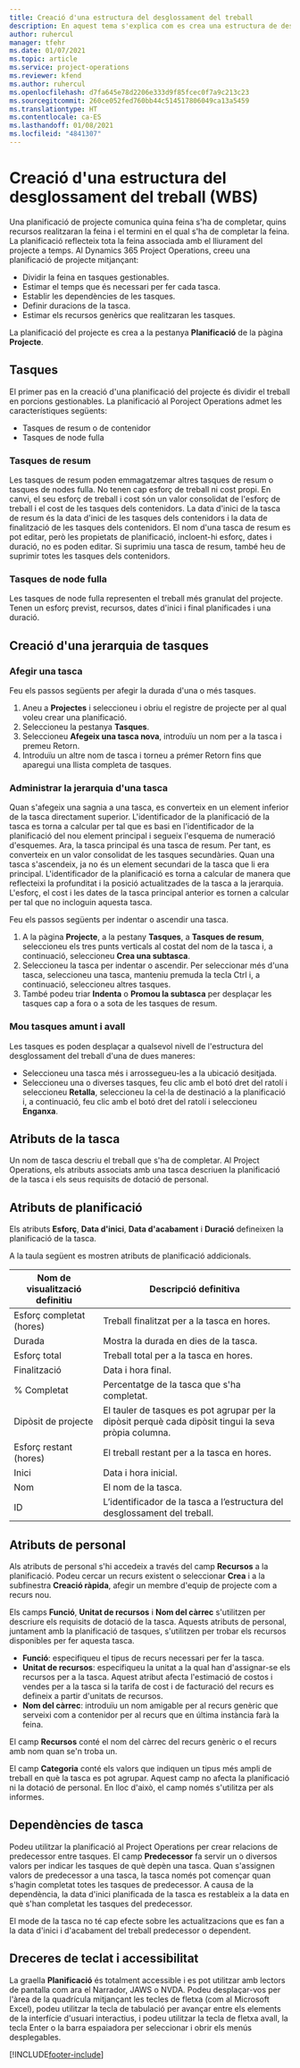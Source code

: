 ```yaml
---
title: Creació d'una estructura del desglossament del treball
description: En aquest tema s'explica com es crea una estructura de desglossament del treball (WBS) que inclogui els controls bàsics de la nova interfície de planificació.
author: ruhercul
manager: tfehr
ms.date: 01/07/2021
ms.topic: article
ms.service: project-operations
ms.reviewer: kfend
ms.author: ruhercul
ms.openlocfilehash: d7fa645e78d2206e333d9f85fcec0f7a9c213c23
ms.sourcegitcommit: 260ce052fed760bb44c514517806049ca13a5459
ms.translationtype: HT
ms.contentlocale: ca-ES
ms.lasthandoff: 01/08/2021
ms.locfileid: "4841307"
---
```

# <a name="create-a-work-breakdown-structure-wbs"></a>Creació d'una estructura del desglossament del treball (WBS)

Una planificació de projecte comunica quina feina s'ha de completar, quins recursos realitzaran la feina i el termini en el qual s'ha de completar la feina. La planificació reflecteix tota la feina associada amb el lliurament del projecte a temps. Al Dynamics 365 Project Operations, creeu una planificació de projecte mitjançant:

  - Dividir la feina en tasques gestionables.
  - Estimar el temps que és necessari per fer cada tasca.
  - Establir les dependències de les tasques.
  - Definir duracions de la tasca.
  - Estimar els recursos genèrics que realitzaran les tasques. 

La planificació del projecte es crea a la pestanya **Planificació** de la pàgina **Projecte**.

## <a name="tasks"></a>Tasques

El primer pas en la creació d'una planificació del projecte és dividir el treball en porcions gestionables. La planificació al Poroject Operations admet les característiques següents:

- Tasques de resum o de contenidor
- Tasques de node fulla

### <a name="summary-tasks"></a>Tasques de resum

Les tasques de resum poden emmagatzemar altres tasques de resum o tasques de nodes fulla. No tenen cap esforç de treball ni cost propi. En canvi, el seu esforç de treball i cost són un valor consolidat de l'esforç de treball i el cost de les tasques dels contenidors. La data d'inici de la tasca de resum és la data d'inici de les tasques dels contenidors i la data de finalització de les tasques dels contenidors. El nom d'una tasca de resum es pot editar, però les propietats de planificació, incloent-hi esforç, dates i duració, no es poden editar. Si suprimiu una tasca de resum, també heu de suprimir totes les tasques dels contenidors.

### <a name="leaf-node-tasks"></a>Tasques de node fulla

Les tasques de node fulla representen el treball més granulat del projecte. Tenen un esforç previst, recursos, dates d'inici i final planificades i una duració.

## <a name="create-a-task-hierarchy"></a>Creació d'una jerarquia de tasques

### <a name="add-a-task"></a>Afegir una tasca

Feu els passos següents per afegir la durada d'una o més tasques.

1. Aneu a **Projectes** i seleccioneu i obriu el registre de projecte per al qual voleu crear una planificació. 
2. Seleccioneu la pestanya **Tasques**. 
3. Seleccioneu **Afegeix una tasca nova**, introduïu un nom per a la tasca i premeu Retorn.
2. Introduïu un altre nom de tasca i torneu a prémer Retorn fins que aparegui una llista completa de tasques.

### <a name="manage-hierarchy-of-a-task"></a>Administrar la jerarquia d'una tasca

Quan s'afegeix una sagnia a una tasca, es converteix en un element inferior de la tasca directament superior. L'identificador de la planificació de la tasca es torna a calcular per tal que es basi en l'identificador de la planificació del nou element principal i segueix l'esquema de numeració d'esquemes. Ara, la tasca principal és una tasca de resum. Per tant, es converteix en un valor consolidat de les tasques secundàries. Quan una tasca s'ascendeix, ja no és un element secundari de la tasca que li era principal. L'identificador de la planificació es torna a calcular de manera que reflecteixi la profunditat i la posició actualitzades de la tasca a la jerarquia. L'esforç, el cost i les dates de la tasca principal anterior es tornen a calcular per tal que no incloguin aquesta tasca.

Feu els passos següents per indentar o ascendir una tasca.

1. A la pàgina **Projecte**, a la pestany **Tasques**, a **Tasques de resum**, seleccioneu els tres punts verticals al costat del nom de la tasca i, a continuació, seleccioneu **Crea una subtasca**. 
2. Seleccioneu la tasca per indentar o ascendir. Per seleccionar més d'una tasca, seleccioneu una tasca, manteniu premuda la tecla Ctrl i, a continuació, seleccioneu altres tasques.
2. També podeu triar **Indenta** o **Promou la subtasca** per desplaçar les tasques cap a fora o a sota de les tasques de resum.

### <a name="move-tasks-up-and-down"></a>Mou tasques amunt i avall

Les tasques es poden desplaçar a qualsevol nivell de l'estructura del desglossament del treball d'una de dues maneres:

- Seleccioneu una tasca més i arrossegueu-les a la ubicació desitjada.
- Seleccioneu una o diverses tasques, feu clic amb el botó dret del ratolí i seleccioneu **Retalla**, seleccioneu la cel·la de destinació a la planificació i, a continuació, feu clic amb el botó dret del ratolí i seleccioneu **Enganxa**.

## <a name="task-attributes"></a>Atributs de la tasca

Un nom de tasca descriu el treball que s'ha de completar. Al Project Operations, els atributs associats amb una tasca descriuen la planificació de la tasca i els seus requisits de dotació de personal.

## <a name="schedule-attributes"></a>Atributs de planificació

Els atributs **Esforç**, **Data d'inici**, **Data d'acabament** i **Duració** defineixen la planificació de la tasca.

A la taula següent es mostren atributs de planificació addicionals.

| **Nom de visualització definitiu** | **Descripció definitiva** |
| --- | --- |
| Esforç completat (hores) | Treball finalitzat per a la tasca en hores. |
| Durada | Mostra la durada en dies de la tasca. |
| Esforç total | Treball total per a la tasca en hores. |
| Finalització | Data i hora final. |
| % Completat | Percentatge de la tasca que s'ha completat. |
| Dipòsit de projecte | El tauler de tasques es pot agrupar per la dipòsit perquè cada dipòsit tingui la seva pròpia columna. |
| Esforç restant (hores) | El treball restant per a la tasca en hores. |
| Inici | Data i hora inicial. |
| Nom | El nom de la tasca. |
| ID | L’identificador de la tasca a l’estructura del desglossament del treball. |

## <a name="staffing-attributes"></a>Atributs de personal

Als atributs de personal s'hi accedeix a través del camp **Recursos** a la planificació. Podeu cercar un recurs existent o seleccionar **Crea** i a la subfinestra **Creació ràpida**, afegir un membre d'equip de projecte com a recurs nou.

Els camps **Funció**, **Unitat de recursos** i **Nom del càrrec** s'utilitzen per descriure els requisits de dotació de la tasca. Aquests atributs de personal, juntament amb la planificació de tasques, s'utilitzen per trobar els recursos disponibles per fer aquesta tasca.

   - **Funció**: especifiqueu el tipus de recurs necessari per fer la tasca.
   - **Unitat de recursos**: especifiqueu la unitat a la qual han d'assignar-se els recursos per a la tasca. Aquest atribut afecta l'estimació de costos i vendes per a la tasca si la tarifa de cost i de facturació del recurs es defineix a partir d'unitats de recursos.
   - **Nom del càrrec**: introduïu un nom amigable per al recurs genèric que serveixi com a contenidor per al recurs que en última instància farà la feina.

El camp **Recursos** conté el nom del càrrec del recurs genèric o el recurs amb nom quan se'n troba un.

El camp **Categoria** conté els valors que indiquen un tipus més ampli de treball en què la tasca es pot agrupar. Aquest camp no afecta la planificació ni la dotació de personal. En lloc d'això, el camp només s'utilitza per als informes.

## <a name="task-dependencies"></a>Dependències de tasca

Podeu utilitzar la planificació al Project Operations per crear relacions de predecessor entre tasques. El camp **Predecessor** fa servir un o diversos valors per indicar les tasques de què depèn una tasca. Quan s'assignen valors de predecessor a una tasca, la tasca només pot començar quan s'hagin completat totes les tasques de predecessor. A causa de la dependència, la data d'inici planificada de la tasca es restableix a la data en què s'han completat les tasques del predecessor.

El mode de la tasca no té cap efecte sobre les actualitzacions que es fan a la data d'inici i d'acabament del treball predecessor o dependent.

## <a name="accessibility-and-keyboard-shortcuts"></a>Dreceres de teclat i accessibilitat

La graella **Planificació** és totalment accessible i es pot utilitzar amb lectors de pantalla com ara el Narrador, JAWS o NVDA. Podeu desplaçar-vos per l'àrea de la quadrícula mitjançant les tecles de fletxa (com al Microsoft Excel), podeu utilitzar la tecla de tabulació per avançar entre els elements de la interfície d'usuari interactius, i podeu utilitzar la tecla de fletxa avall, la tecla Enter o la barra espaiadora per seleccionar i obrir els menús desplegables.


[!INCLUDE[footer-include](../includes/footer-banner.md)]